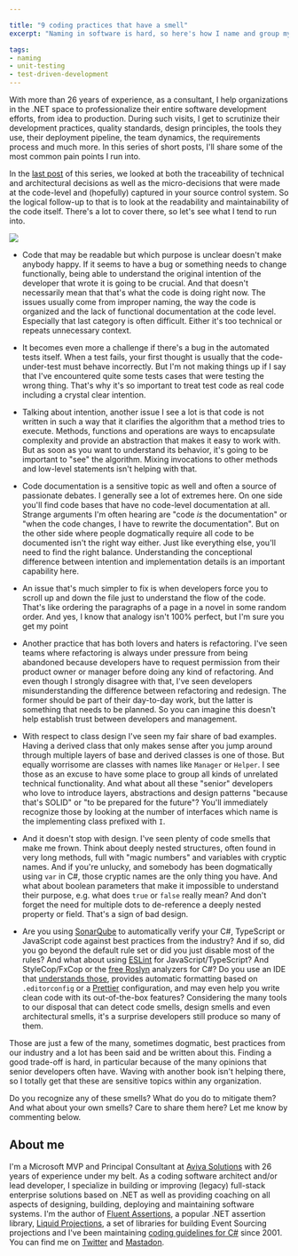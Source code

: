 ```yaml
---

title: "9 coding practices that have a smell"
excerpt: "Naming in software is hard, so here's how I name and group my automated tests to use them as documentation'"

tags:
- naming
- unit-testing
- test-driven-development
---
```


With more than 26 years of experience, as a consultant, I help organizations in the .NET space to professionalize their entire software development efforts, from idea to production. During such visits, I get to scrutinize their development practices, quality standards, design principles, the tools they use, their deployment pipeline, the team dynamics, the requirements process and much more. In this series of short posts, I'll share some of the most common pain points I run into. 

In the [last post](/2022/01/symptoms-traceability) of this series, we looked at both the traceability of technical and architectural decisions as well as the micro-decisions that were made at the code-level and (hopefully) captured in your source control system. So the logical follow-up to that is to look at the readability and maintainability of the code itself. There's a lot to cover there, so let's see what I tend to run into.

<img src="{{ site.url }}{{ site.baseurl }}/assets/images/posts/2023/code-smells.png" class="align-center"/> 

* Code that may be readable but which purpose is unclear doesn't make anybody happy. If it seems to have a bug or something needs to change functionally, being able to understand the original intention of the developer that wrote it is going to be crucial. And that doesn't necessarily mean that that's what the code is doing right now. The issues usually come from improper naming, the way the code is organized and the lack of functional documentation at the code level. Especially that last category is often difficult. Either it's too technical or repeats unnecessary context.

* It becomes even more a challenge if there's a bug in the automated tests itself. When a test fails, your first thought is usually that the code-under-test must behave incorrectly. But I'm not making things up if I say that I've encountered quite some tests cases that were testing the wrong thing. That's why it's so important to treat test code as real code including a crystal clear intention.

* Talking about intention, another issue I see a lot is that code is not written in such a way that it clarifies the algorithm that a method tries to execute. Methods, functions and operations are ways to encapsulate complexity and provide an abstraction that makes it easy to work with. But as soon as you want to understand its behavior, it's going to be important to "see" the algorithm. Mixing invocations to other methods and low-level statements isn't helping with that.  

* Code documentation is a sensitive topic as well and often a source of passionate debates. I generally see a lot of extremes here. On one side you'll find code bases that have no code-level documentation at all. Strange arguments I'm often hearing are "code _is_ the documentation" or "when the code changes, I have to rewrite the documentation". But on the other side where people dogmatically require all code to be documented isn't the right way either. Just like everything else, you'll need to find the right balance. Understanding the conceptional difference between intention and implementation details is an important capability here.

* An issue that's much simpler to fix is when developers force you to scroll up and down the file just to understand the flow of the code. That's like ordering the paragraphs of a page in a novel in some random order. And yes, I know that analogy isn't 100% perfect, but I'm sure you get my point

* Another practice that has both lovers and haters is refactoring. I've seen teams where refactoring is always under pressure from being abandoned because developers have to request permission from their product owner or manager before doing any kind of refactoring. And even though I strongly disagree with that, I've seen developers misunderstanding the difference between refactoring and redesign. The former should be part of their day-to-day work, but the latter is something that needs to be planned. So you can imagine this doesn't help establish trust between developers and management. 

* With respect to class design I've seen my fair share of bad examples. Having a derived class that only makes sense after you jump around through multiple layers of base and derived classes is one of those. But equally worrisome are classes with names like `Manager` or `Helper`. I see those as an excuse to have some place to group all kinds of unrelated technical functionality. And what about all these "senior" developers who love to introduce layers, abstractions and design patterns "because that's SOLID" or "to be prepared for the future"? You'll immediately recognize those by looking at the number of interfaces which name is the implementing class prefixed with `I`.

* And it doesn't stop with design. I've seen plenty of code smells that make me frown. Think about deeply nested structures, often found in very long methods, full with "magic numbers" and variables with cryptic names. And if you're unlucky, and somebody has been dogmatically using `var` in C#, those cryptic names are the only thing you have. And what about boolean parameters that make it impossible to understand their purpose, e.g. what does `true` or `false` really mean? And don't forget the need for multiple dots to de-reference a deeply nested property or field. That's a sign of bad design. 

* Are you using [SonarQube](https://www.sonarsource.com/products/sonarqube/) to automatically verify your C#, TypeScript or JavaScript code against best practices from the industry? And if so, did you go beyond the default rule set or did you just disable most of the rules? And what about using [ESLint](https://eslint.org/) for JavaScript/TypeScript? And StyleCop/FxCop or the [free Roslyn](https://github.com/bkoelman/CSharpGuidelinesAnalyzer) analyzers for C#? Do you use an IDE that [understands those](https://www.jetbrains.com/rider/), provides automatic formatting based on `.editorconfig` or a [Prettier](https://prettier.io/) configuration, and may even help you write clean code with its out-of-the-box features? Considering the many tools to our disposal that can detect code smells, design smells and even architectural smells, it's a surprise developers still produce so many of them. 

Those are just a few of the many, sometimes dogmatic, best practices from our industry and a lot has been said and be written about this. Finding a good trade-off is hard, in particular because of the many opinions that senior developers often have. Waving with another book isn't helping there, so I totally get that these are sensitive topics within any organization.

Do you recognize any of these smells? What do you do to mitigate them? And what about your own smells? Care to share them here? Let me know by commenting below.

## About me
I'm a Microsoft MVP and Principal Consultant at [Aviva Solutions](https://avivasolutions.nl/) with 26 years of experience under my belt. As a coding software architect and/or lead developer, I specialize in building or improving (legacy) full-stack enterprise solutions based on .NET as well as providing coaching on all aspects of designing, building, deploying and maintaining software systems. I'm the author of [Fluent Assertions](https://www.fluentassertions.com), a popular .NET assertion library, [Liquid Projections](https://www.liquidprojections.net), a set of libraries for building Event Sourcing projections and I've been maintaining [coding guidelines for C#](https://www.csharpcodingguidelines.com) since 2001. You can find me on [Twitter](https://twitter.com/ddoomen) and [Mastadon](https://mastodon.social/@ddoomen).